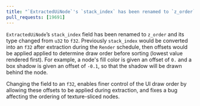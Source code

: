 ```yaml
---
title: "`ExtractedUiNode`'s `stack_index` has been renamed to `z_order` and is now an `f32`."
pull_requests: [19691]
---
```


`ExtractedUiNode`’s `stack_index` field has been renamed to `z_order` and its type changed from `u32` to `f32`.
Previously `stack_index` would be converted into an `f32` after extraction during the `Render` schedule, then
offsets would be applied applied to determine draw order before sorting (lowest value rendered first). 
For example, a node's fill color is given an offset of `0.` and a box shadow is given an offset of `-0.1`, so that 
the shadow will be drawn behind the node.

Changing the field to an `f32`, enables finer control of the UI draw order by allowing these offsets to be applied during extraction,
and fixes a bug affecting the ordering of texture-sliced nodes.
 






